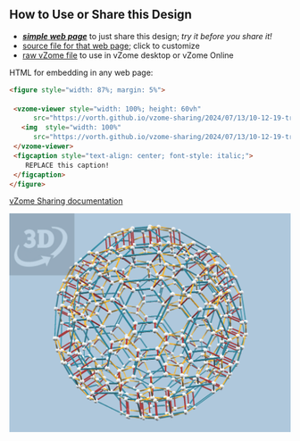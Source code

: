 
## How to Use or Share this Design

 - [***simple web page***](<https://vorth.github.io/vzome-sharing/2024/07/13/10-12-19-trussed-buckyball/>) to just share this design; *try it before you share it!*
 - [source file for that web page](<https://github.com/vorth/vzome-sharing/edit/main/2024/07/13/10-12-19-trussed-buckyball/index.md>); click to customize
 - [raw vZome file](<https://raw.githubusercontent.com/vorth/vzome-sharing/main/2024/07/13/10-12-19-trussed-buckyball/trussed-buckyball.vZome>) to use in vZome desktop or vZome Online
 
 HTML for embedding in any web page:
 ```html
<figure style="width: 87%; margin: 5%">
  
  <vzome-viewer style="width: 100%; height: 60vh" 
       src="https://vorth.github.io/vzome-sharing/2024/07/13/10-12-19-trussed-buckyball/trussed-buckyball.vZome" >
    <img  style="width: 100%"
       src="https://vorth.github.io/vzome-sharing/2024/07/13/10-12-19-trussed-buckyball/trussed-buckyball.png" >
  </vzome-viewer>
  <figcaption style="text-align: center; font-style: italic;">
     REPLACE this caption!
  </figcaption>
</figure>

 ```

[vZome Sharing documentation](https://vzome.github.io/vzome/sharing.html#how-it-works)

![Image](<trussed-buckyball.png>)

